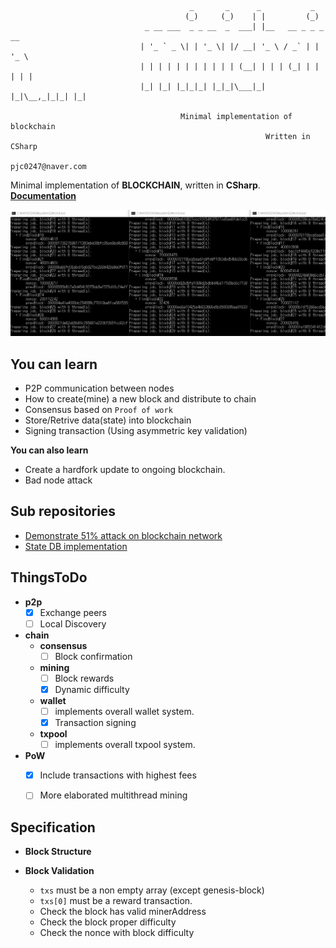                                             _       _      _           _       
                                           (_)     (_)    | |         (_)      
                                  _ __ ___  _ _ __  _  ___| |__   __ _ _ _ __  
                                 | '_ ` _ \| | '_ \| |/ __| '_ \ / _` | | '_ \ 
                                 | | | | | | | | | | | (__| | | | (_| | | | | |
                                 |_| |_| |_|_|_| |_|_|\___|_| |_|\__,_|_|_| |_|
                                
                                          Minimal implementation of blockchain
                                                             Written in CSharp
                                                             pjc0247@naver.com
      

Minimal implementation of __BLOCKCHAIN__, written in __CSharp__.<br>
__[Documentation](docs/)__<br>

![a](prev.gif)

You can learn
----
  * P2P communication between nodes
  * How to create(mine) a new block and distribute to chain
  * Consensus based on `Proof of work`
  * Store/Retrive data(state) into blockchain
  * Signing transaction (Using asymmetric key validation)

__You can also learn__
  * Create a hardfork update to ongoing blockchain.
  * Bad node attack 

Sub repositories
----
* [Demonstrate 51% attack on blockchain network](https://github.com/pjc0247/minichain_51attack_demo)
* [State DB implementation](https://github.com/pjc0247/minichain_state_db)

ThingsToDo
----
* __p2p__
  * [x] Exchange peers
  * [ ] Local Discovery
* __chain__
  * __consensus__
    * [ ] Block confirmation
  * __mining__
    * [ ] Block rewards
    * [x] Dynamic difficulty
  * __wallet__
    * [ ] implements overall wallet system.
    * [x] Transaction signing
  * __txpool__
    * [ ] implements overall txpool system.
* __PoW__
  * [x] Include transactions with highest fees
  * [ ] More elaborated multithread mining


Specification
----
* __Block Structure__

* __Block Validation__
  * `txs` must be a non empty array (except genesis-block)
  * `txs[0]` must be a reward transaction.
  * Check the block has valid minerAddress
  * Check the block proper difficulty
  * Check the nonce with block difficulty
